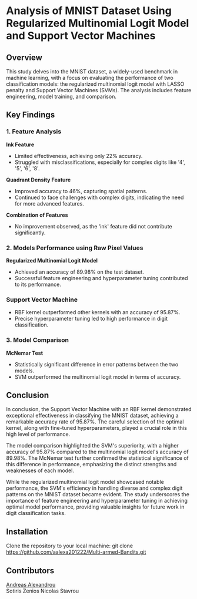# Analysis of MNIST Dataset Using Regularized Multinomial Logit Model and Support Vector Machines
## Overview

This study delves into the MNIST dataset, a widely-used benchmark in machine learning, with a focus on evaluating the performance of two classification models: the regularized multinomial logit model with LASSO penalty and Support Vector Machines (SVMs). The analysis includes feature engineering, model training, and comparison.

## Key Findings
### 1. Feature Analysis
**Ink Feature**
- Limited effectiveness, achieving only 22% accuracy.
- Struggled with misclassifications, especially for complex digits like '4', '5', '6', '8'.

**Quadrant Density Feature**
- Improved accuracy to 46%, capturing spatial patterns.
- Continued to face challenges with complex digits, indicating the need for more advanced features.

**Combination of Features**
- No improvement observed, as the 'ink' feature did not contribute significantly.

### 2. Models Performance using Raw Pixel Values

**Regularized Multinomial Logit Model**
- Achieved an accuracy of 89.98% on the test dataset.
- Successful feature engineering and hyperparameter tuning contributed to its performance.

### Support Vector Machine
- RBF kernel outperformed other kernels with an accuracy of 95.87%.
- Precise hyperparameter tuning led to high performance in digit classification.

### 3. Model Comparison
**McNemar Test**
- Statistically significant difference in error patterns between the two models.
- SVM outperformed the multinomial logit model in terms of accuracy.
  
## Conclusion
In conclusion, the Support Vector Machine with an RBF kernel demonstrated exceptional effectiveness in classifying the MNIST dataset, achieving a remarkable accuracy rate of 95.87%. The careful selection of the optimal kernel, along with fine-tuned hyperparameters, played a crucial role in this high level of performance.

The model comparison highlighted the SVM's superiority, with a higher accuracy of 95.87% compared to the multinomial logit model's accuracy of 89.98%. The McNemar test further confirmed the statistical significance of this difference in performance, emphasizing the distinct strengths and weaknesses of each model.

While the regularized multinomial logit model showcased notable performance, the SVM's efficiency in handling diverse and complex digit patterns on the MNIST dataset became evident. The study underscores the importance of feature engineering and hyperparameter tuning in achieving optimal model performance, providing valuable insights for future work in digit classification tasks.

## Installation
Clone the repository to your local machine:
git clone https://github.com/aalexa201222/Multi-armed-Bandits.git

## Contributors
[Andreas Alexandrou](https://www.linkedin.com/in/andreas-alexandrou-056528242) <br />
Sotiris Zenios
Nicolas Stavrou
